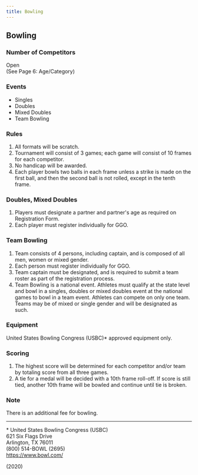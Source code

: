 ```yaml
---
title: Bowling
---
```


## Bowling

### Number of Competitors

Open \
(See Page 6: Age/Category)

### Events

- Singles
- Doubles
- Mixed Doubles
- Team Bowling

### Rules

1. All formats will be scratch.
2. Tournament will consist of 3 games; each game will consist of 10 frames for each competitor.
3. No handicap will be awarded.
4. Each player bowls two balls in each frame unless a strike is made on the first ball, and then the second ball is not rolled, except in the tenth frame.

### Doubles, Mixed Doubles

1. Players must designate a partner and partner's age as required on Registration Form.
2. Each player must register individually for GGO.

### Team Bowling

1. Team consists of 4 persons, including captain, and is composed of all men, women or mixed gender.
2. Each person must register individually for GGO.
3. Team captain must be designated, and is required to submit a team roster as part of the registration process.
4. Team Bowling is a national event. Athletes must qualify at the state level and bowl in a singles, doubles or mixed doubles event at the national games to bowl in a team event. Athletes can compete on only one team.
Teams may be of mixed or single gender and will be designated as such.

### Equipment

United States Bowling Congress (USBC)* approved equipment only.

### Scoring

1. The highest score will be determined for each competitor and/or team by totaling score from all three games.
2. A tie for a medal will be decided with a 10th frame roll-off. If score is still tied, another 10th frame will be bowled and continue until tie is broken.

### Note

There is an additional fee for bowling.

---

\* United States Bowling Congress (USBC) \
621 Six Flags Drive \
Arlington, TX 76011 \
(800) 514-BOWL (2695) \
<https://www.bowl.com/>

(2020)
